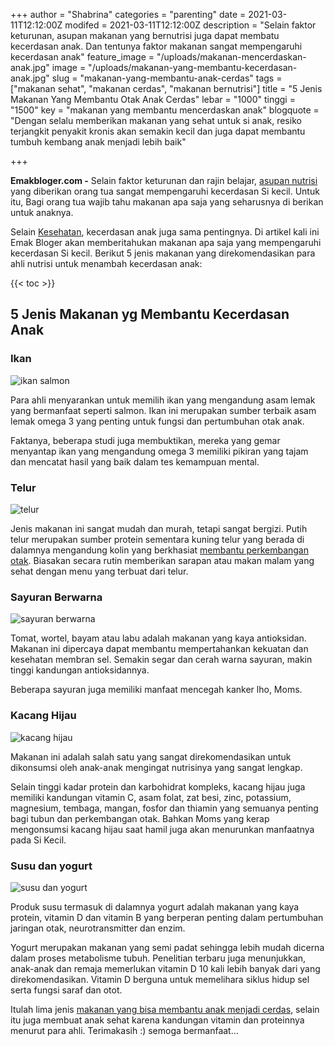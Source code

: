 +++
author = "Shabrina"
categories = "parenting"
date = 2021-03-11T12:12:00Z
modifed = 2021-03-11T12:12:00Z
description = "Selain faktor keturunan, asupan makanan yang bernutrisi juga dapat membatu kecerdasan anak. Dan tentunya faktor makanan sangat mempengaruhi kecerdasan anak"
feature_image = "/uploads/makanan-mencerdaskan-anak.jpg"
image = "/uploads/makanan-yang-membantu-kecerdasan-anak.jpg"
slug = "makanan-yang-membantu-anak-cerdas"
tags = ["makanan sehat", "makanan cerdas", "makanan bernutrisi"]
title = "5 Jenis Makanan Yang Membantu Otak Anak Cerdas"
lebar = "1000"
tinggi = "1500"
key = "makanan yang membantu mencerdaskan anak"
blogquote = "Dengan selalu memberikan makanan yang sehat untuk si anak, resiko terjangkit penyakit kronis akan semakin kecil dan juga dapat membantu tumbuh kembang anak menjadi lebih baik"

+++

**Emakbloger.com -** Selain faktor keturunan dan rajin belajar, [asupan nutrisi](/tags/makanan-bernutrisi) yang diberikan orang tua sangat mempengaruhi kecerdasan Si kecil. Untuk itu, Bagi orang tua wajib tahu makanan apa saja yang seharusnya di berikan untuk anaknya.

Selain [Kesehatan](/tags/makanan-sehat), kecerdasan anak juga sama pentingnya. Di artikel kali ini Emak Bloger akan memberitahukan makanan apa saja yang mempengaruhi kecerdasan Si kecil. Berikut 5 jenis makanan yang direkomendasikan para ahli nutrisi untuk menambah kecerdasan anak:

{{< toc >}}

## 5 Jenis Makanan yg Membantu Kecerdasan Anak

### Ikan

![ikan salmon](/uploads/1.jpg "ikan salmon sebagai makanan yang membantu kecerdasan otak anak")

Para ahli menyarankan untuk memilih ikan yang mengandung asam lemak yang bermanfaat seperti salmon. Ikan ini merupakan sumber terbaik asam lemak omega 3 yang penting untuk fungsi dan pertumbuhan otak anak.

Faktanya, beberapa studi juga membuktikan, mereka yang gemar menyantap ikan yang mengandung omega 3 memiliki pikiran yang tajam dan mencatat hasil yang baik dalam tes kemampuan mental.

### Telur

![telur](/uploads/2.jpg "telur")

Jenis makanan ini sangat mudah dan murah, tetapi sangat bergizi. Putih telur merupakan sumber protein sementara kuning telur yang berada di dalamnya mengandung kolin yang berkhasiat [membantu perkembangan otak](/tags/makanan-cerdas). Biasakan secara rutin memberikan sarapan atau makan malam yang sehat dengan menu yang terbuat dari telur.

### Sayuran Berwarna

![sayuran berwarna](/uploads/3.jpg "sayuran berwarna")

Tomat, wortel, bayam atau labu adalah makanan yang kaya antioksidan. Makanan ini dipercaya dapat membantu mempertahankan kekuatan dan kesehatan membran sel. Semakin segar dan cerah warna sayuran, makin tinggi kandungan antioksidannya.

Beberapa sayuran juga memiliki manfaat mencegah kanker lho, Moms.

### Kacang Hijau

![kacang hijau](/uploads/4.jpg "kacang hijau")

Makanan ini adalah salah satu yang sangat direkomendasikan untuk dikonsumsi oleh anak-anak mengingat nutrisinya yang sangat lengkap.

Selain tinggi kadar protein dan karbohidrat kompleks, kacang hijau juga memiliki kandungan vitamin C, asam folat, zat besi, zinc, potassium, magnesium, tembaga, mangan, fosfor dan thiamin yang semuanya penting bagi tubun dan perkembangan otak. Bahkan Moms yang kerap mengonsumsi kacang hijau saat hamil juga akan menurunkan manfaatnya pada Si Kecil.

### Susu dan yogurt

![susu dan yogurt](/uploads/5.jpg "susu dan yogurt")

Produk susu termasuk di dalamnya yogurt adalah makanan yang kaya protein, vitamin D dan vitamin B yang berperan penting dalam pertumbuhan jaringan otak, neurotransmitter dan enzim.

Yogurt merupakan makanan yang semi padat sehingga lebih mudah dicerna dalam proses metabolisme tubuh. Penelitian terbaru juga menunjukkan, anak-anak dan remaja memerlukan vitamin D 10 kali lebih banyak dari yang direkomendasikan. Vitamin D berguna untuk memelihara siklus hidup sel serta fungsi saraf dan otot.

Itulah lima jenis [makanan yang bisa membantu anak menjadi cerdas](/tags/makanan-cerdas), selain itu juga membuat anak sehat karena kandungan vitamin dan proteinnya menurut para ahli. Terimakasih :) semoga bermanfaat...
